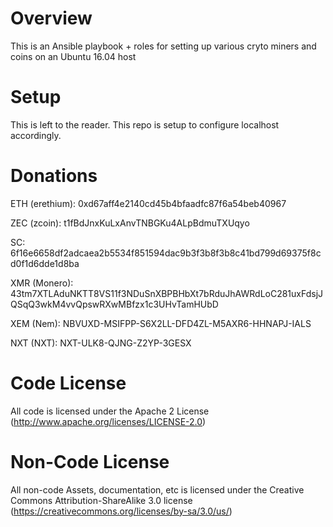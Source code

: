 Overview
=
This is an Ansible playbook + roles for setting up various cryto miners and coins on an Ubuntu 16.04 host

Setup
=
This is left to the reader. This repo is setup to configure localhost accordingly.

Donations
=
ETH (erethium): 0xd67aff4e2140cd45b4bfaadfc87f6a54beb40967

ZEC (zcoin): t1fBdJnxKuLxAnvTNBGKu4ALpBdmuTXUqyo

SC: 6f16e6658df2adcaea2b5534f851594dac9b3f3b8f3b8c41bd799d69375f8cd0f1d6dde1d8ba

XMR (Monero): 43tm7XTLAduNKTT8VS11f3NDuSnXBPBHbXt7bRduJhAWRdLoC281uxFdsjJQSqQ3wkM4vvQpswRXwMBfzx1c3UHvTamHUbD

XEM (Nem): NBVUXD-MSIFPP-S6X2LL-DFD4ZL-M5AXR6-HHNAPJ-IALS

NXT (NXT): NXT-ULK8-QJNG-Z2YP-3GESX

Code License
=
All code is licensed under the Apache 2 License (http://www.apache.org/licenses/LICENSE-2.0)

Non-Code License
=
All non-code Assets, documentation, etc is licensed under the Creative Commons Attribution-ShareAlike 3.0 license (https://creativecommons.org/licenses/by-sa/3.0/us/)
